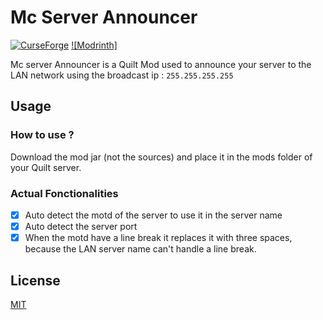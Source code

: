 # Mc Server Announcer

[![CurseForge](https://cf.way2muchnoise.eu/full_737017_downloads.svg)](https://www.curseforge.com/minecraft/mc-mods/mc-server-announcer)
[![Modrinth]](https://modrinth.com/mod/mc-server-announcer)

Mc server Announcer is a Quilt Mod used to announce your server to the LAN network using the broadcast ip : `255.255.255.255`
  
## Usage

### How to use ?

Download the mod jar (not the sources) and place it in the mods folder of your Quilt server.

### Actual Fonctionalities

 - [x]  Auto detect the motd of the server to use it in the server name
 - [X]  Auto detect the server port
 - [X]  When the motd have a line break it replaces it with three spaces, because the LAN server name can't handle a line break.

## License

[MIT](https://github.com/enzomtpYT/QuiltMcServAnnonce/blob/master/LICENSE.md)
